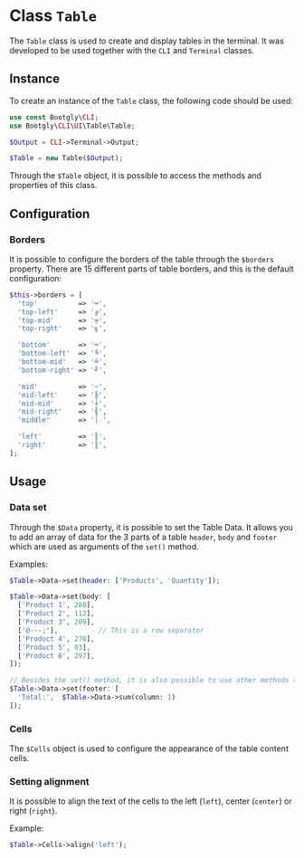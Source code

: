 # Class `Table`

The `Table` class is used to create and display tables in the terminal. It was developed to be used together with the `CLI` and `Terminal` classes.

## Instance

To create an instance of the `Table` class, the following code should be used:

```php
use const Bootgly\CLI;
use Bootgly\CLI\UI\Table\Table;

$Output = CLI->Terminal->Output;

$Table = new Table($Output);
```

Through the `$Table` object, it is possible to access the methods and properties of this class.

## Configuration

### Borders

It is possible to configure the borders of the table through the `$borders` property.
There are 15 different parts of table borders, and this is the default configuration:

```php
$this->borders = [
  'top'          => '═',
  'top-left'     => '╔',
  'top-mid'      => '╤',
  'top-right'    => '╗',

  'bottom'       => '═',
  'bottom-left'  => '╚',
  'bottom-mid'   => '╧',
  'bottom-right' => '╝',

  'mid'          => '─',
  'mid-left'     => '╟',
  'mid-mid'      => '┼',
  'mid-right'    => '╢',
  'middle'       => '│ ',

  'left'         => '║',
  'right'        => '║',
];
```

## Usage

### Data set

Through the `$Data` property, it is possible to set the Table Data.
It allows you to add an array of data for the 3 parts of a table `header`, `body` and `footer` which are used as arguments of the `set()` method.

Examples:

```php
$Table->Data->set(header: ['Products', 'Quantity']);

$Table->Data->set(body: [
  ['Product 1', 280],
  ['Product 2', 112],
  ['Product 3', 209],
  ['@---;'],          // This is a row separator
  ['Product 4', 276],
  ['Product 5', 93],
  ['Product 6', 297],
]);

// Besides the set() method, it is also possible to use other methods that work with table data such as sum() which here is used to calculate the sum of the values of column 1 and already show the "Total" in the table footer
$Table->Data->set(footer: [
  'Total:',  $Table->Data->sum(column: 1)
]);
```

### Cells

The `$Cells` object is used to configure the appearance of the table content cells.

### Setting alignment

It is possible to align the text of the cells to the left (`left`), center (`center`) or right (`right`).

Example:

```php
$Table->Cells->align('left');
```
